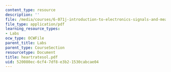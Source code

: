 ```yaml
---
content_type: resource
description: ''
file: /media/courses/6-071j-introduction-to-electronics-signals-and-measurement-spring-2006/520080ec6cf47df8e3b21530cabcae04_heartratesol.pdf
file_type: application/pdf
learning_resource_types:
- Labs
ocw_type: OCWFile
parent_title: Labs
parent_type: CourseSection
resourcetype: Document
title: heartratesol.pdf
uid: 520080ec-6cf4-7df8-e3b2-1530cabcae04
---
```

